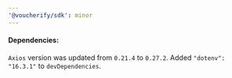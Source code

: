 ```yaml
---
'@voucherify/sdk': minor
---
```


#### Dependencies:
`Axios` version was updated from `0.21.4` to `0.27.2`.
Added `"dotenv": "16.3.1"` to `devDependencies`.

